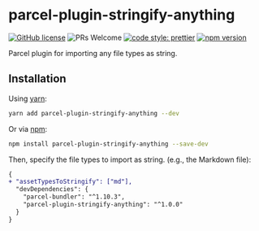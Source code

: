 # parcel-plugin-stringify-anything
[![GitHub license](https://img.shields.io/badge/license-MIT-blue.svg)](https://github.com/LeetCode-OpenSource/parcel-plugin-stringify-anything/blob/master/LICENSE) ![PRs Welcome](https://img.shields.io/badge/PRs-welcome-brightgreen.svg) [![code style: prettier](https://img.shields.io/badge/code_style-prettier-ff69b4.svg?style=flat)](https://github.com/prettier/prettier) [![npm version](https://img.shields.io/npm/v/parcel-plugin-stringify-anything.svg?style=flat)](https://www.npmjs.com/package/parcel-plugin-stringify-anything)

Parcel plugin for importing any file types as string.

## Installation
Using [yarn](https://yarnpkg.com/):
```bash
yarn add parcel-plugin-stringify-anything --dev
```

Or via [npm](https://docs.npmjs.com):
```bash
npm install parcel-plugin-stringify-anything --save-dev
```

Then, specify the file types to import as string. (e.g., the Markdown file):

```diff
{
+ "assetTypesToStringify": ["md"],
  "devDependencies": {
    "parcel-bundler": "^1.10.3",
    "parcel-plugin-stringify-anything": "^1.0.0"
  }
}

```
